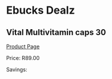 
# Ebucks Dealz
## Vital Multivitamin caps 30
[Product Page](https://www.ebucks.com/web/shop/productSelected.do?prodId=1133320788&catId=1133291653)

Price: R89.00

Savings: 


	